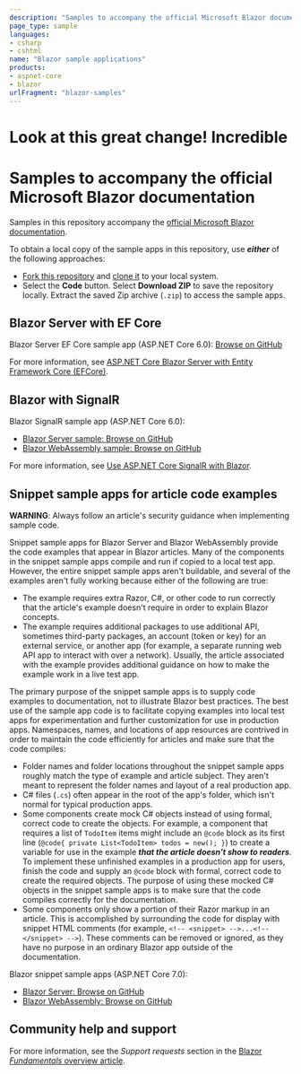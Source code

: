 ```yaml
---
description: "Samples to accompany the official Microsoft Blazor documentation."
page_type: sample
languages:
- csharp
- cshtml
name: "Blazor sample applications"
products:
- aspnet-core
- blazor
urlFragment: "blazor-samples"
---
```

# Look at this great change! Incredible
# Samples to accompany the official Microsoft Blazor documentation

Samples in this repository accompany the [official Microsoft Blazor documentation](https://docs.microsoft.com/aspnet/core/blazor/).

To obtain a local copy of the sample apps in this repository, use ***either*** of the following approaches:

* [Fork this repository](https://docs.github.com/get-started/quickstart/fork-a-repo) and [clone it](https://docs.github.com/repositories/creating-and-managing-repositories/cloning-a-repository) to your local system.
* Select the **Code** button. Select **Download ZIP** to save the repository locally. Extract the saved Zip archive (`.zip`) to access the sample apps.

## Blazor Server with EF Core

Blazor Server EF Core sample app (ASP.NET Core 6.0): [Browse on GitHub](https://github.com/dotnet/blazor-samples/tree/main/6.0/BlazorServerEFCoreSample)

For more information, see [ASP.NET Core Blazor Server with Entity Framework Core (EFCore)](https://docs.microsoft.com/aspnet/core/blazor/blazor-server-ef-core).

## Blazor with SignalR

Blazor SignalR sample app (ASP.NET Core 6.0):

* [Blazor Server sample: Browse on GitHub](https://github.com/dotnet/blazor-samples/tree/main/6.0/BlazorServerSignalRApp)
* [Blazor WebAssembly sample: Browse on GitHub](https://github.com/dotnet/blazor-samples/tree/main/6.0/BlazorWebAssemblySignalRApp)

For more information, see [Use ASP.NET Core SignalR with Blazor](https://docs.microsoft.com/aspnet/core/tutorials/signalr-blazor).

## Snippet sample apps for article code examples

**WARNING**: Always follow an article's security guidance when implementing sample code.

Snippet sample apps for Blazor Server and Blazor WebAssembly provide the code examples that appear in Blazor articles. Many of the components in the snippet sample apps compile and run if copied to a local test app. However, the entire snippet sample apps aren't buildable, and several of the examples aren't fully working because either of the following are true:

* The example requires extra Razor, C#, or other code to run correctly that the article's example doesn't require in order to explain Blazor concepts.
* The example requires additional packages to use additional API, sometimes third-party packages, an account (token or key) for an external service, or another app (for example, a separate running web API app to interact with over a network). Usually, the article associated with the example provides additional guidance on how to make the example work in a live test app.

The primary purpose of the snippet sample apps is to supply code examples to documentation, not to illustrate Blazor best practices. The best use of the sample app code is to facilitate copying examples into local test apps for experimentation and further customization for use in production apps. Namespaces, names, and locations of app resources are contrived in order to maintain the code efficiently for articles and make sure that the code compiles:

* Folder names and folder locations throughout the snippet sample apps roughly match the type of example and article subject. They aren't meant to represent the folder names and layout of a real production app.
* C# files (`.cs`) often appear in the root of the app's folder, which isn't normal for typical production apps.
* Some components create mock C# objects instead of using formal, correct code to create the objects. For example, a component that requires a list of `TodoItem` items might include an `@code` block as its first line (`@code{ private List<TodoItem> todos = new(); }`) to create a variable for use in the example ***that the article doesn't show to readers***. To implement these unfinished examples in a production app for users, finish the code and supply an `@code` block with formal, correct code to create the required objects. The purpose of using these mocked C# objects in the snippet sample apps is to make sure that the code compiles correctly for the documentation.
* Some components only show a portion of their Razor markup in an article. This is accomplished by surrounding the code for display with snippet HTML comments (for example, `<!-- <snippet> -->...<!-- </snippet> -->`). These comments can be removed or ignored, as they have no purpose in an ordinary Blazor app outside of the documentation.

Blazor snippet sample apps (ASP.NET Core 7.0):

* [Blazor Server: Browse on GitHub](https://github.com/dotnet/blazor-samples/tree/main/7.0/BlazorSample_Server)
* [Blazor WebAssembly: Browse on GitHub](https://github.com/dotnet/blazor-samples/tree/main/7.0/BlazorSample_WebAssembly)

## Community help and support

For more information, see the *Support requests* section in the [Blazor *Fundamentals* overview article](https://docs.microsoft.com/aspnet/core/blazor/fundamentals/#support-requests).
